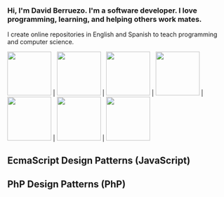 ### Hi, I'm David Berruezo. I'm a software developer. I love programming, learning, and helping others work mates.

I create online repositories in English and Spanish to teach programming and computer science.


<img src="https://www.davidberruezo.com/icons-github/html5.png" width="100" height="auto" /> | <img src="https://www.davidberruezo.com/icons-github/css3.png" width="100" height="auto" /> | <img src="https://www.davidberruezo.com/icons-github/javascript.png" width="100" height="auto" /> | <img src="https://www.davidberruezo.com/icons-github/react.png" width="100" height="auto" /> | <img src="https://www.davidberruezo.com/icons-github/node.png" width="100" height="auto" /> | <img src="https://www.davidberruezo.com/icons-github/php8.png" width="100" height="auto" /> | <img src="https://www.davidberruezo.com/icons-github/mysql.png" width="100" height="auto" />


## EcmaScript Design Patterns (JavaScript) 

## PhP Design Patterns (PhP)

<!--
**david-berruezo/david-berruezo** is a ✨ _special_ ✨ repository because its `README.md` (this file) appears on your GitHub profile.

Here are some ideas to get you started:

- 🔭 I’m currently working on ...
- 🌱 I’m currently learning ...
- 👯 I’m looking to collaborate on ...
- 🤔 I’m looking for help with ...
- 💬 Ask me about ...
- 📫 How to reach me: ...
- 😄 Pronouns: ...
- ⚡ Fun fact: ...
-->

